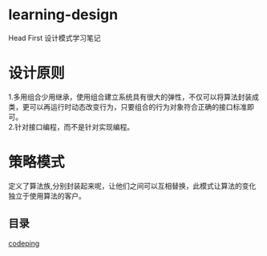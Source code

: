 # learning-design
Head First 设计模式学习笔记
# 设计原则
1.多用组合少用继承，使用组合建立系统具有很大的弹性，不仅可以将算法封装成类，更可以再运行时动态改变行为，只要组合的行为对象符合正确的接口标准即可。<br/>
2.针对接口编程，而不是针对实现编程。
# 策略模式
定义了算法族,分别封装起来呢，让他们之间可以互相替换，此模式让算法的变化独立于使用算法的客户。


## 目录
[codeping](https://github.com/appeondotnet/learning-design/tree/dudeping)
